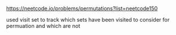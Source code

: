 https://neetcode.io/problems/permutations?list=neetcode150

used visit set to track which sets have been visited to consider for permuation and which are not
